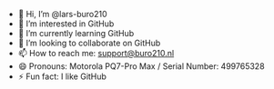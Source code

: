 - 👋 Hi, I’m @lars-buro210
- 👀 I’m interested in GitHub
- 🌱 I’m currently learning GitHub
- 💞️ I’m looking to collaborate on GitHub
- 📫 How to reach me: support@buro210.nl
- 😄 Pronouns: Motorola PQ7-Pro Max / Serial Number: 499765328
- ⚡ Fun fact: I like GitHub

<!---
lars-buro210/lars-buro210 is a ✨ special ✨ repository because its `README.md` (this file) appears on your GitHub profile.
You can click the Preview link to take a look at your changes.
--->
